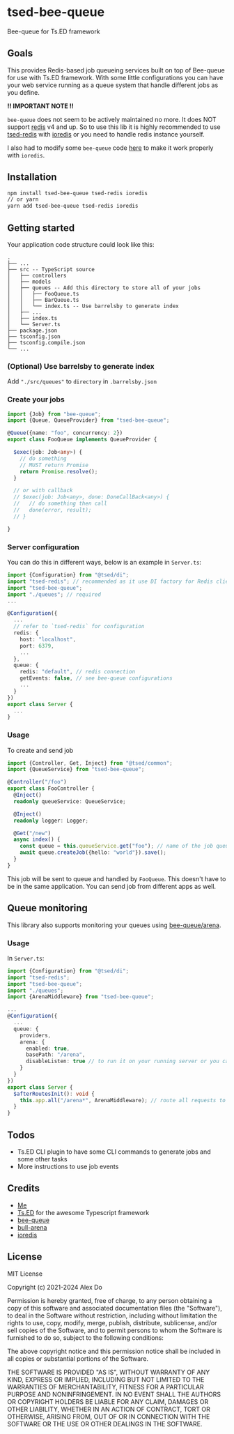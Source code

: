 # tsed-bee-queue

Bee-queue for Ts.ED framework

## Goals

This provides Redis-based job queueing services built on top of Bee-queue for use with Ts.ED framework. With some little configurations you can have your web service running as a queue system that handle different jobs as you define.

**!! IMPORTANT NOTE !!**

`bee-queue` does not seem to be actively maintained no more. It does NOT support [redis](https://github.com/redis/node-redis) v4 and up. So to use this lib it is highly recommended to use [tsed-redis](https://www.npmjs.com/package/tsed-redis) with [ioredis](https://www.npmjs.com/package/ioredis) or you need to handle redis instance yourself.

I also had to modify some `bee-queue` code [here](https://github.com/alexdonh/bee-queue) to make it work properly with `ioredis`.

## Installation

```bash
npm install tsed-bee-queue tsed-redis ioredis
// or yarn
yarn add tsed-bee-queue tsed-redis ioredis
```

## Getting started

Your application code structure could look like this:

```
.
├── ...
├── src -- TypeScript source
│   ├── controllers
│   ├── models
│   ├── queues -- Add this directory to store all of your jobs
│   │   ├── FooQueue.ts
│   │   ├── BarQueue.ts
│   │   └── index.ts -- Use barrelsby to generate index
│   ├── ...
│   ├── index.ts
│   └── Server.ts
├── package.json
├── tsconfig.json 
├── tsconfig.compile.json 
└── ...
```

### (Optional) Use barrelsby to generate index

Add `"./src/queues"` to `directory` in `.barrelsby.json`

### Create your jobs

```typescript
import {Job} from "bee-queue";
import {Queue, QueueProvider} from "tsed-bee-queue";

@Queue({name: "foo", concurrency: 2})
export class FooQueue implements QueueProvider {

  $exec(job: Job<any>) {
    // do something
    // MUST return Promise
    return Promise.resolve();
  }

  // or with callback
  // $exec(job: Job<any>, done: DoneCallBack<any>) {
  //   // do something then call
  //   done(error, result);
  // }

}

```

### Server configuration

You can do this in different ways, below is an example in `Server.ts`:

```typescript
import {Configuration} from "@tsed/di";
import "tsed-redis"; // recommended as it use DI factory for Redis client to avoid creating many connections
import "tsed-bee-queue";
import "./queues"; // required
...

@Configuration({
  ...
  // refer to `tsed-redis` for configuration
  redis: {
    host: "localhost",
    port: 6379,
    ...
  },
  queue: {
    redis: "default", // redis connection
    getEvents: false, // see bee-queue configurations
    ...
  }
})
export class Server {
  ...
}
```

### Usage

To create and send job

```typescript
import {Controller, Get, Inject} from "@tsed/common";
import {QueueService} from "tsed-bee-queue";

@Controller("/foo")
export class FooController {
  @Inject()
  readonly queueService: QueueService;

  @Inject()
  readonly logger: Logger;

  @Get("/new")
  async index() {
    const queue = this.queueService.get("foo"); // name of the job queue
    await queue.createJob({hello: "world"}).save();
  }
}
```

This job will be sent to queue and handled by `FooQueue`. This doesn't have to be in the same application. You can send job from different apps as well.

## Queue monitoring

This library also supports monitoring your queues using [bee-queue/arena](https://github.com/bee-queue/arena).

### Usage

In `Server.ts`:

```typescript
import {Configuration} from "@tsed/di";
import "tsed-redis";
import "tsed-bee-queue";
import "./queues";
import {ArenaMiddleware} from "tsed-bee-queue";

...
@Configuration({
  ...
  queue: {
    providers,
    arena: {
      enabled: true,
      basePath: "/arena",
      disableListen: true // to run it on your running server or you can set a different host/port to run another separate server
    }
  }
})
export class Server {
  $afterRoutesInit(): void {
    this.app.all("/arena*", ArenaMiddleware); // route all requests to Arena middleware
  }
}
```

## Todos

- Ts.ED CLI plugin to have some CLI commands to generate jobs and some other tasks
- More instructions to use job events

## Credits

- [Me](https://github.com/alexdonh)
- [Ts.ED](https://github.com/tsedio/tsed) for the awesome Typescript framework
- [bee-queue](https://github.com/bee-queue/bee-queue)
- [bull-arena](https://github.com/bee-queue/arena)
- [ioredis](https://github.com/redis/ioredis)

## License

MIT License

Copyright (c) 2021-2024 Alex Do

Permission is hereby granted, free of charge, to any person obtaining a copy
of this software and associated documentation files (the "Software"), to deal
in the Software without restriction, including without limitation the rights
to use, copy, modify, merge, publish, distribute, sublicense, and/or sell
copies of the Software, and to permit persons to whom the Software is
furnished to do so, subject to the following conditions:

The above copyright notice and this permission notice shall be included in all
copies or substantial portions of the Software.

THE SOFTWARE IS PROVIDED "AS IS", WITHOUT WARRANTY OF ANY KIND, EXPRESS OR
IMPLIED, INCLUDING BUT NOT LIMITED TO THE WARRANTIES OF MERCHANTABILITY,
FITNESS FOR A PARTICULAR PURPOSE AND NONINFRINGEMENT. IN NO EVENT SHALL THE
AUTHORS OR COPYRIGHT HOLDERS BE LIABLE FOR ANY CLAIM, DAMAGES OR OTHER
LIABILITY, WHETHER IN AN ACTION OF CONTRACT, TORT OR OTHERWISE, ARISING FROM,
OUT OF OR IN CONNECTION WITH THE SOFTWARE OR THE USE OR OTHER DEALINGS IN THE
SOFTWARE.
